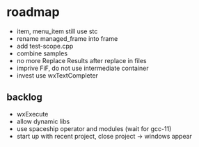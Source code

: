 # roadmap
- item, menu_item still use stc
- rename managed_frame into frame
- add test-scope.cpp
- combine samples
- no more Replace Results after replace in files
- imprive FiF, do not use intermediate container
- invest use wxTextCompleter

## backlog
- wxExecute
- allow dynamic libs
- use spaceship operator
  and modules (wait for gcc-11)
- start up with recent project, close project
  -> windows appear
